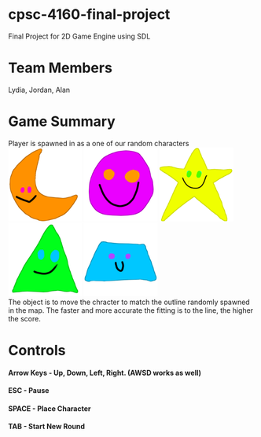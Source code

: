 # cpsc-4160-final-project
Final Project for 2D Game Engine using SDL

# Team Members
Lydia, Jordan, Alan

# Game Summary
Player is spawned in as a one of our random characters<br />
<img src="/FinalGame/FinalGame/images/luna.png" alt="Luna" width="150" height="150"/>
<img src="/FinalGame/FinalGame/images/diana.png" alt="Diana" width="150" height="150"/>
<img src="/FinalGame/FinalGame/images/jeff.png" alt="Jeff" width="150" height="150"/>
<img src="/FinalGame/FinalGame/images/katie.png" alt="Katie" width="150" height="150"/>
<img src="/FinalGame/FinalGame/images/travis.png" alt="Travis" width="150" height="150"/>
<br />
The object is to move the chracter to match the outline randomly spawned in the map.
The faster and more accurate the fitting is to the line, the higher the score.


# Controls
#### Arrow Keys - Up, Down, Left, Right. (AWSD works as well)
#### ESC - Pause
#### SPACE - Place Character
#### TAB - Start New Round
